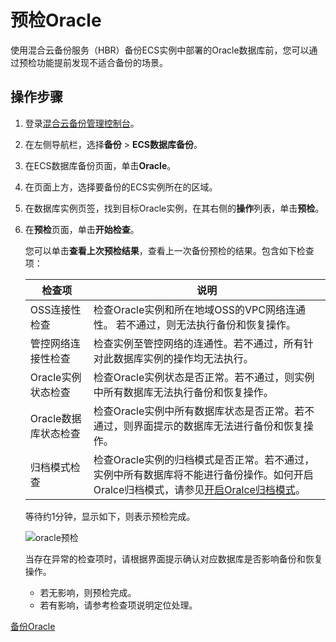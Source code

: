 # 预检Oracle

使用混合云备份服务（HBR）备份ECS实例中部署的Oracle数据库前，您可以通过预检功能提前发现不适合备份的场景。

## 操作步骤

1.  登录[混合云备份管理控制台](https://hbr.console.aliyun.com)。

2.  在左侧导航栏，选择**备份** \> **ECS数据库备份**。

3.  在ECS数据库备份页面，单击**Oracle**。

4.  在页面上方，选择要备份的ECS实例所在的区域。

5.  在数据库实例页签，找到目标Oracle实例，在其右侧的**操作**列表，单击**预检**。

6.  在**预检**页面，单击**开始检查**。

    您可以单击**查看上次预检结果**，查看上一次备份预检的结果。包含如下检查项：

    |检查项|说明|
    |---|--|
    |OSS连接性检查|检查Oracle实例和所在地域OSS的VPC网络连通性。 若不通过，则无法执行备份和恢复操作。|
    |管控网络连接性检查|检查实例至管控网络的连通性。若不通过，所有针对此数据库实例的操作均无法执行。|
    |Oracle实例状态检查|检查Oracle实例状态是否正常。若不通过，则实例中所有数据库无法执行备份和恢复操作。|
    |Oracle数据库状态检查|检查Oracle实例中所有数据库状态是否正常。若不通过，则界面提示的数据库无法进行备份和恢复操作。|
    |归档模式检查|检查Oracle实例的归档模式是否正常。若不通过，实例中所有数据库将不能进行备份操作。如何开启Oralce归档模式，请参见[开启Oralce归档模式](/intl.zh-CN/ECS备份教程/ECS数据库备份/Oracle备份/开启Oralce归档模式.md)。|

    等待约1分钟，显示如下，则表示预检完成。

    ![oracle预检](https://static-aliyun-doc.oss-accelerate.aliyuncs.com/assets/img/zh-CN/3263655261/p291618.png)

    当存在异常的检查项时，请根据界面提示确认对应数据库是否影响备份和恢复操作。

    -   若无影响，则预检完成。
    -   若有影响，请参考检查项说明定位处理。

[备份Oracle](/intl.zh-CN/ECS备份教程/ECS数据库备份/Oracle备份/备份Oracle.md)

